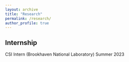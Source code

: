 ```yaml
---
layout: archive
title: "Research"
permalink: /research/
author_profile: true
---
```


## Internship
CSI Intern (Brookhaven National Laboratory)              Summer 2023

